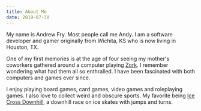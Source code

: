 ```yaml
---
title: About Me
date: 2019-07-30
---
```

My name is Andrew Fry. Most people call me Andy. I am a software developer and gamer originally from Wichita, KS who is now living in Houston, TX.

One of my first memories is at the age of four seeing my mother's coworkers gathered around a computer playing [Zork](https://en.wikipedia.org/wiki/Zork_I). I remember wondering what had them all so enthralled. I have been fascinated with both computers and games ever since.

I enjoy playing board games, card games, video games and roleplaying games. I also love to collect weird and obscure sports. My favorite being [Ice Cross Downhill](https://www.redbull.com/us-en/tags/ice-cross-downhill), a downhill race on ice skates with jumps and turns.
